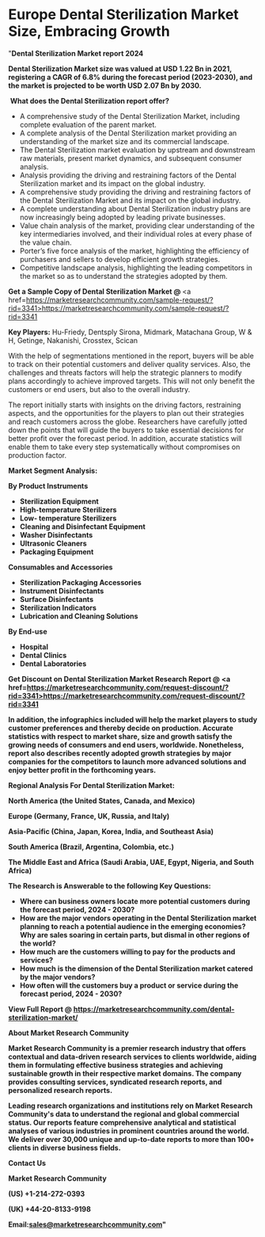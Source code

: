 # Europe Dental Sterilization Market Size, Embracing Growth
"<strong>Dental Sterilization Market report 2024</strong>

<strong>Dental Sterilization Market size was valued at USD 1.22 Bn in 2021, registering a CAGR of 6.8% during the forecast period (2023-2030), and the market is projected to be worth USD 2.07 Bn by 2030.</strong>

 <strong><b>What does the Dental Sterilization report offer?</b></strong>
<ul>
  <li>A comprehensive study of the Dental Sterilization Market, including complete evaluation of the parent market.</li>
  <li>A complete analysis of the Dental Sterilization market providing an understanding of the market size and its commercial landscape.</li>
  <li>The Dental Sterilization market evaluation by upstream and downstream raw materials, present market dynamics, and subsequent consumer analysis.</li>
  <li>Analysis providing the driving and restraining factors of the Dental Sterilization market and its impact on the global industry.</li>
  <li>A comprehensive study providing the driving and restraining factors of the Dental Sterilization Market and its impact on the global industry.</li>
  <li>A complete understanding about Dental Sterilization industry plans are now increasingly being adopted by leading private businesses.</li>
  <li>Value chain analysis of the market, providing clear understanding of the key intermediaries involved, and their individual roles at every phase of the value chain.</li>
  <li>Porter’s five force analysis of the market, highlighting the efficiency of purchasers and sellers to develop efficient growth strategies.</li>
  <li>Competitive landscape analysis, highlighting the leading competitors in the market so as to understand the strategies adopted by them.</li>
</ul>

<strong>Get a Sample Copy of Dental Sterilization Market @ </strong><a href=https://marketresearchcommunity.com/sample-request/?rid=3341><u>https://marketresearchcommunity.com/sample-request/?rid=3341</u></a>

<strong>Key Players:</strong> 
Hu-Friedy, Dentsply Sirona, Midmark, Matachana Group, W &amp; H, Getinge, Nakanishi, Crosstex, Scican

With the help of segmentations mentioned in the report, buyers will be able to track on their potential customers and deliver quality services. Also, the challenges and threats factors will help the strategic planners to modify plans accordingly to achieve improved targets. This will not only benefit the customers or end users, but also to the overall industry.

The report initially starts with insights on the driving factors, restraining aspects, and the opportunities for the players to plan out their strategies and reach customers across the globe. Researchers have carefully jotted down the points that will guide the buyers to take essential decisions for better profit over the forecast period. In addition, accurate statistics will enable them to take every step systematically without compromises on production factor.

<strong>Market Segment Analysis:</strong>


<strong><strong>By Product </strong></h4>
Instruments
<ul>
 	<li>Sterilization Equipment</li>
 	<li>High-temperature Sterilizers</li>
 	<li>Low- temperature Sterilizers</li>
 	<li>Cleaning and Disinfectant Equipment</li>
 	<li>Washer Disinfectants</li>
 	<li>Ultrasonic Cleaners</li>
 	<li>Packaging Equipment</li>
</ul>
Consumables and Accessories
<ul>
 	<li>Sterilization Packaging Accessories</li>
 	<li>Instrument Disinfectants</li>
 	<li>Surface Disinfectants</li>
 	<li>Sterilization Indicators</li>
 	<li>Lubrication and Cleaning Solutions</li>
</ul>
<strong><strong>By End-use </strong></h4>
<ul>
 	<li>Hospital</li>
 	<li>Dental Clinics</li>
 	<li>Dental Laboratories</li>
</ul>

<strong>Get Discount on Dental Sterilization Market Research Report @ </b></strong><a href=https://marketresearchcommunity.com/request-discount/?rid=3341><u>https://marketresearchcommunity.com/request-discount/?rid=3341</u></a>

In addition, the infographics included will help the market players to study customer preferences and thereby decide on production. Accurate statistics with respect to market share, size and growth satisfy the growing needs of consumers and end users, worldwide. Nonetheless, report also describes recently adopted growth strategies by major companies for the competitors to launch more advanced solutions and enjoy better profit in the forthcoming years.

<strong>Regional Analysis For Dental Sterilization Market:</strong>

<strong>North America</strong> (the United States, Canada, and Mexico)

<strong>Europe</strong> (Germany, France, UK, Russia, and Italy)

<strong>Asia-Pacific</strong> (China, Japan, Korea, India, and Southeast Asia)

<strong>South America</strong> (Brazil, Argentina, Colombia, etc.)

<strong>The Middle East and Africa</strong> (Saudi Arabia, UAE, Egypt, Nigeria, and South Africa)

<strong>The Research is Answerable to the following Key Questions:</strong>
<ul>
 	<li>Where can business owners locate more potential customers during the forecast period, 2024 - 2030?</li>
 	<li>How are the major vendors operating in the Dental Sterilization market planning to reach a potential audience in the emerging economies? Why are sales soaring in certain parts, but dismal in other regions of the world?</li>
 	<li>How much are the customers willing to pay for the products and services?</li>
 	<li>How much is the dimension of the Dental Sterilization market catered by the major vendors?</li>
 	<li>How often will the customers buy a product or service during the forecast period, 2024 - 2030?</li>
</ul>

<strong>View Full Report @</strong> <a href=https://marketresearchcommunity.com/dental-sterilization-market/>https://marketresearchcommunity.com/dental-sterilization-market/</a>

<strong>About Market Research Community</strong>

Market Research Community is a premier research industry that offers contextual and data-driven research services to clients worldwide, aiding them in formulating effective business strategies and achieving sustainable growth in their respective market domains. The company provides consulting services, syndicated research reports, and personalized research reports.

Leading research organizations and institutions rely on Market Research Community's data to understand the regional and global commercial status. Our reports feature comprehensive analytical and statistical analyses of various industries in prominent countries around the world. We deliver over 30,000 unique and up-to-date reports to more than 100+ clients in diverse business fields.

<strong>Contact Us</strong>

<strong>Market Research Community</strong>

(US) +1-214-272-0393

(UK) +44-20-8133-9198

<strong>Email:</strong>sales@marketresearchcommunity.com"

